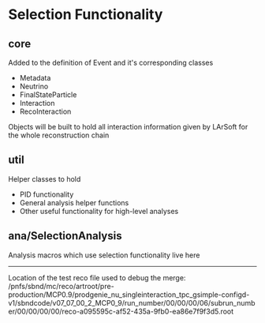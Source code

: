 # Selection Functionality

## core

Added to the definition of Event and it's corresponding classes
- Metadata
- Neutrino
- FinalStateParticle
- Interaction
- RecoInteraction

Objects will be built to hold all interaction information given by LArSoft for the whole reconstruction chain

## util

Helper classes to hold
- PID functionality
- General analysis helper functions
- Other useful functionality for high-level analyses

## ana/SelectionAnalysis

Analysis macros which use selection functionality live here

---------------------------------------------------------------------------------------------------------------

Location of the test reco file used to debug the merge:
/pnfs/sbnd/mc/reco/artroot/pre-production/MCP0.9/prodgenie_nu_singleinteraction_tpc_gsimple-configd-v1/sbndcode/v07_07_00_2_MCP0_9/run_number/00/00/00/06/subrun_number/00/00/00/00/reco-a095595c-af52-435a-9fb0-ea86e7f9f3d5.root
